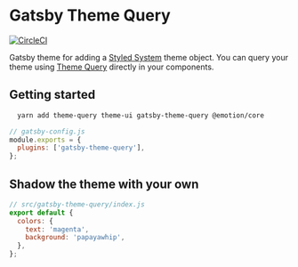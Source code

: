 # Gatsby Theme Query

[![CircleCI](https://circleci.com/gh/woodlike/component-library.svg?style=svg)](https://circleci.com/gh/woodlike/component-library)

Gatsby theme for adding a [Styled System](https://styled-system.com/) theme object. You can query your theme using [Theme Query](https://github.com/woodlike/wdlk/tree/master/packages/theme-query) directly in your components.

## Getting started

```bash
  yarn add theme-query theme-ui gatsby-theme-query @emotion/core
```

```js
// gatsby-config.js
module.exports = {
  plugins: ['gatsby-theme-query'],
};
```

## Shadow the theme with your own

```js
// src/gatsby-theme-query/index.js
export default {
  colors: {
    text: 'magenta',
    background: 'papayawhip',
  },
};
```
